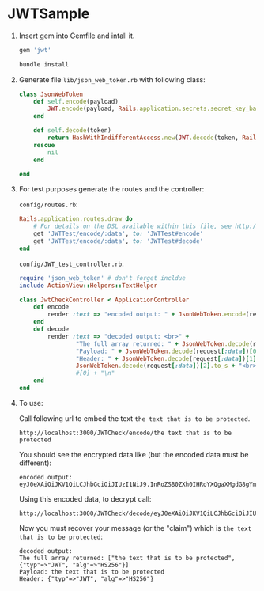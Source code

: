 # JWTSample

1. Insert gem into Gemfile and intall it.

    ```ruby
    gem 'jwt'
    ```
    ```ruby
    bundle install
    ```
2. Generate file ```lib/json_web_token.rb``` with following class:

    ```ruby
    class JsonWebToken
        def self.encode(payload)
            JWT.encode(payload, Rails.application.secrets.secret_key_base)
        end

        def self.decode(token)
            return HashWithIndifferentAccess.new(JWT.decode(token, Rails.application.secrets.secret_key_base)[0])
        rescue
            nil
        end

    end
    ```

3. For test purposes generate the routes and the controller:

    ```config/routes.rb```:
    ```ruby
    Rails.application.routes.draw do
        # For details on the DSL available within this file, see http://guides.rubyonrails.org/routing.html
        get 'JWTTest/encode/:data', to: 'JWTTest#encode'
        get 'JWTTest/encode/:data', to: 'JWTTest#decode'
    end
    ```
    ```config/JWT_test_controller.rb```:
    ```ruby
    require 'json_web_token' # don't forget incldue
    include ActionView::Helpers::TextHelper

    class JwtCheckController < ApplicationController
        def encode
            render :text => "encoded output: " + JsonWebToken.encode(request[:data])
        end
        def decode
            render :text => "decoded output: <br>" + 
                    "The full array returned: " + JsonWebToken.decode(request[:data]).to_s + "<br>" +
                    "Payload: " + JsonWebToken.decode(request[:data])[0].to_s + "<br>" +
                    "Header: " + JsonWebToken.decode(request[:data])[1].to_s + "<br>" +
                    JsonWebToken.decode(request[:data])[2].to_s + "<br>" 
                    #[0] + "\n"
        end
    end
    ```

4. To use:

    Call following url to embed the text ```the text that is to be protected```.
    ```url
    http://localhost:3000/JWTCheck/encode/the text that is to be protected
    ```
    You should see the encrypted data like (but the encoded data must be different):
    ```text
    encoded output: eyJ0eXAiOiJKV1QiLCJhbGciOiJIUzI1NiJ9.InRoZSB0ZXh0IHRoYXQgaXMgdG8gYmUgcHJvdGVjdGVkIg.Cmqqtxmjy7CuWUqIq8YTnvwxEDdrJhgrSXchiG5PPh8
    ```
    Using this encoded data, to decrypt call:
    ```url
    http://localhost:3000/JWTCheck/decode/eyJ0eXAiOiJKV1QiLCJhbGciOiJIUzI1NiJ9.InRoZSB0ZXh0IHRoYXQgaXMgdG8gYmUgcHJvdGVjdGVkIg.Cmqqtxmjy7CuWUqIq8YTnvwxEDdrJhgrSXchiG5PPh8
    ```
    Now you must recover your message (or the "claim") which is ```the text that is to be protected```:
    ```text
    decoded output: 
    The full array returned: ["the text that is to be protected", {"typ"=>"JWT", "alg"=>"HS256"}]
    Payload: the text that is to be protected
    Header: {"typ"=>"JWT", "alg"=>"HS256"}
    ```

